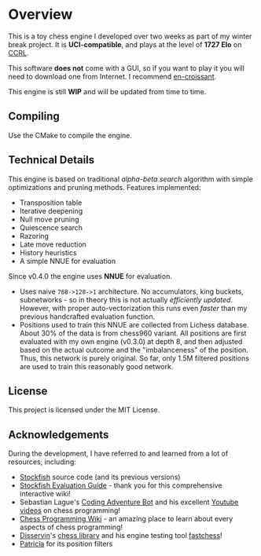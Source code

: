 # Overview

This is a toy chess engine I developed over two weeks as part of my winter break project. It is **UCI-compatible**, and plays at the level of **1727 Elo** on [CCRL](https://computerchess.org.uk/ccrl/404/cgi/engine_details.cgi?match_length=30&each_game=1&print=Details&each_game=1&eng=Emerald%200.3.0%2064-bit#Emerald_0_3_0_64-bit).

This software **does not** come with a GUI, so if you want to play it you will need to download one from Internet. I recommend [en-croissant](https://github.com/franciscoBSalgueiro/en-croissant).

This engine is still **WIP** and will be updated from time to time.

## Compiling

Use the CMake to compile the engine.

## Technical Details

This engine is based on traditional *alpha-beta search* algorithm with simple optimizations and pruning methods. Features implemented:
- Transposition table
- Iterative deepening
- Null move pruning
- Quiescence search
- Razoring
- Late move reduction
- History heuristics
- A simple NNUE for evaluation

Since v0.4.0 the engine uses **NNUE** for evaluation.
- Uses naive `768->128->1` architecture. No accumulators, king buckets, subnetworks - so in theory this is not actually *efficiently updated*. However, with proper auto-vectorization this runs even *faster* than my previous handcrafted evaluation function.
- Positions used to train this NNUE are collected from Lichess database. About 30% of the data is from chess960 variant. All positions are first evaluated with my own engine (v0.3.0) at depth 8, and then adjusted based on the actual outcome and the "imbalanceness" of the position. Thus, this network is purely original. So far, only 1.5M filtered positions are used to train this reasonably good network.

## License

This project is licensed under the MIT License.

## Acknowledgements

During the development, I have referred to and learned from a lot of resources, including:

- [Stockfish](https://github.com/official-stockfish/Stockfish/tree/master) source code (and its previous versions)
- [Stockfish Evaluation Guide](https://hxim.github.io/Stockfish-Evaluation-Guide/) - thank you for this comprehensive interactive wiki!
- Sebastian Lague's [Coding Adventure Bot](https://github.com/SebLague/Chess-Coding-Adventure/tree/Chess-V2-UCI) and his excellent [Youtube videos](https://www.youtube.com/watch?v=_vqlIPDR2TU) on chess programming!
- [Chess Programming Wiki](https://www.chessprogramming.org/Main_Page/) - an amazing place to learn about every aspects of chess programming!
- [Disservin](https://github.com/Disservin)'s [chess library](https://github.com/Disservin/chess-library) and his engine testing tool [fastchess](https://github.com/Disservin/fastchess)!
- [Patricia](https://github.com/Adam-Kulju/Patricia) for its position filters
